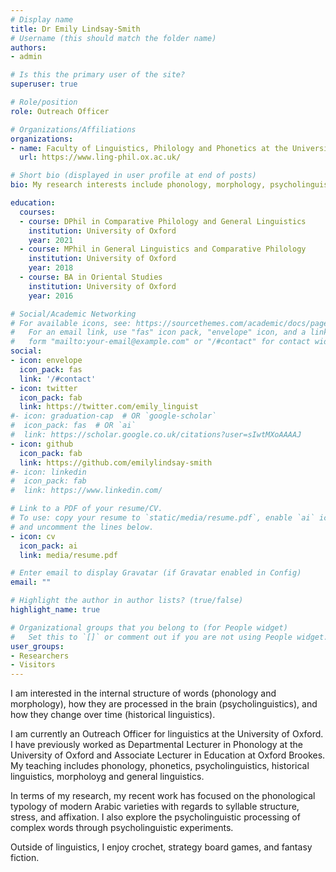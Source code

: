 ```yaml
---
# Display name
title: Dr Emily Lindsay-Smith
# Username (this should match the folder name)
authors:
- admin

# Is this the primary user of the site?
superuser: true

# Role/position
role: Outreach Officer

# Organizations/Affiliations
organizations:
- name: Faculty of Linguistics, Philology and Phonetics at the University of Oxford
  url: https://www.ling-phil.ox.ac.uk/

# Short bio (displayed in user profile at end of posts)
bio: My research interests include phonology, morphology, psycholinguistics and Arabic linguistics.

education:
  courses:
  - course: DPhil in Comparative Philology and General Linguistics
    institution: University of Oxford
    year: 2021
  - course: MPhil in General Linguistics and Comparative Philology
    institution: University of Oxford
    year: 2018
  - course: BA in Oriental Studies
    institution: University of Oxford
    year: 2016

# Social/Academic Networking
# For available icons, see: https://sourcethemes.com/academic/docs/page-builder/#icons
#   For an email link, use "fas" icon pack, "envelope" icon, and a link in the
#   form "mailto:your-email@example.com" or "/#contact" for contact widget.
social:
- icon: envelope
  icon_pack: fas
  link: '/#contact'
- icon: twitter
  icon_pack: fab
  link: https://twitter.com/emily_linguist
#- icon: graduation-cap  # OR `google-scholar`
#  icon_pack: fas  # OR `ai`
#  link: https://scholar.google.co.uk/citations?user=sIwtMXoAAAAJ
- icon: github
  icon_pack: fab
  link: https://github.com/emilylindsay-smith
#- icon: linkedin
#  icon_pack: fab
#  link: https://www.linkedin.com/

# Link to a PDF of your resume/CV.
# To use: copy your resume to `static/media/resume.pdf`, enable `ai` icons in `params.toml`, 
# and uncomment the lines below.
- icon: cv
  icon_pack: ai
  link: media/resume.pdf

# Enter email to display Gravatar (if Gravatar enabled in Config)
email: ""

# Highlight the author in author lists? (true/false)
highlight_name: true

# Organizational groups that you belong to (for People widget)
#   Set this to `[]` or comment out if you are not using People widget.
user_groups:
- Researchers
- Visitors
---
```


I am interested in the internal structure of words (phonology and morphology), how they are processed in the brain (psycholinguistics), and how they change over time (historical linguistics). 

I am currently an Outreach Officer for linguistics at the University of Oxford. I have previously worked as Departmental Lecturer in Phonology at the University of Oxford and Associate Lecturer in Education at Oxford Brookes. My teaching includes phonology, phonetics, psycholinguistics, historical linguistics, morpholoyg and general linguistics. 

In terms of my research, my recent work has focused on the phonological typology of modern Arabic varieties with regards to syllable structure, stress, and affixation. I also explore the psycholinguistic processing of complex words through psycholinguistic experiments. 

Outside of linguistics, I enjoy crochet, strategy board games, and fantasy fiction. 
